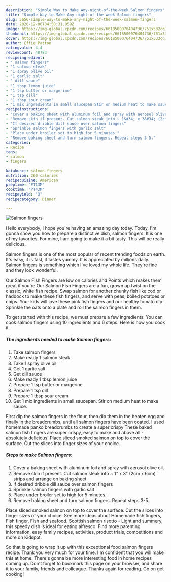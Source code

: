 ```yaml
---
description: "Simple Way to Make Any-night-of-the-week Salmon fingers"
title: "Simple Way to Make Any-night-of-the-week Salmon fingers"
slug: 5656-simple-way-to-make-any-night-of-the-week-salmon-fingers
date: 2020-12-06T04:58:31.959Z
image: https://img-global.cpcdn.com/recipes/6618500076404736/751x532cq70/salmon-fingers-recipe-main-photo.jpg
thumbnail: https://img-global.cpcdn.com/recipes/6618500076404736/751x532cq70/salmon-fingers-recipe-main-photo.jpg
cover: https://img-global.cpcdn.com/recipes/6618500076404736/751x532cq70/salmon-fingers-recipe-main-photo.jpg
author: Effie Patton
ratingvalue: 4.4
reviewcount: 48783
recipeingredient:
- " salmon fingers"
- "1 salmon steak"
- "1 spray olive oil"
- "1 garlic salt"
- " dill sauce"
- "1 tbsp lemon juice"
- "1 tsp butter or margerine"
- "1 tsp dill"
- "1 tbsp sour cream"
- "1 mix ingredients in small saucepan Stir on medium heat to make sauce"
recipeinstructions:
- "Cover a baking sheet with aluminum foil and spray with aerosol olive oil."
- "Remove skin if present. Cut salmon steak into ~ 1&#34; x 3&#34; (2cm x 6cm) strips and arrange on baking sheet"
- "If desired dribble dill sauce over salmon fingers"
- "Sprinkle salmon fingers with garlic salt"
- "Place under broiler set to high for 5 minutes."
- "Remove baking sheet and turn salmon fingers. Repeat steps 3-5."
categories:
- Recipe
tags:
- salmon
- fingers

katakunci: salmon fingers 
nutrition: 260 calories
recipecuisine: American
preptime: "PT13M"
cooktime: "PT43M"
recipeyield: "3"
recipecategory: Dinner

---
```



![Salmon fingers](https://img-global.cpcdn.com/recipes/6618500076404736/751x532cq70/salmon-fingers-recipe-main-photo.jpg)

Hello everybody, I hope you're having an amazing day today. Today, I'm gonna show you how to prepare a distinctive dish, salmon fingers. It is one of my favorites. For mine, I am going to make it a bit tasty. This will be really delicious.

Salmon fingers is one of the most popular of recent trending foods on earth. It's easy, it is fast, it tastes yummy. It is appreciated by millions daily. Salmon fingers is something which I've loved my whole life. They're fine and they look wonderful.

Our Salmon Fish Fingers are low on calories and Points which makes them great if you&#39;re Our Salmon Fish Fingers are a fun, grown up twist on the classic, white fish recipe. Swap salmon for another chunky fish like cod or haddock to make these fish fingers, and serve with peas, boiled potatoes or chips. Your kids will love these pink fish fingers and our healthy tomato dip. Sprinkle the oats onto a plate and roll the salmon fingers in them.


To get started with this recipe, we must prepare a few ingredients. You can cook salmon fingers using 10 ingredients and 6 steps. Here is how you cook it.

<!--inarticleads1-->

##### The ingredients needed to make Salmon fingers:

1. Take  salmon fingers
1. Make ready 1 salmon steak
1. Take 1 spray olive oil
1. Get 1 garlic salt
1. Get  dill sauce
1. Make ready 1 tbsp lemon juice
1. Prepare 1 tsp butter or margerine
1. Prepare 1 tsp dill
1. Prepare 1 tbsp sour cream
1. Get 1 mix ingredients in small saucepan. Stir on medium heat to make sauce.


First dip the salmon fingers in the flour, then dip them in the beaten egg and finally in the breadcrumbs, until all salmon fingers have been coated. I used homemade panko breadcrumbs to create a super crispy These baked salmon fish fingers are super crispy, easy to make and above all - absolutely delicious! Place sliced smoked salmon on top to cover the surface. Cut the slices into finger sizes of your choice. 

<!--inarticleads2-->

##### Steps to make Salmon fingers:

1. Cover a baking sheet with aluminum foil and spray with aerosol olive oil.
1. Remove skin if present. Cut salmon steak into ~ 1&#34; x 3&#34; (2cm x 6cm) strips and arrange on baking sheet
1. If desired dribble dill sauce over salmon fingers
1. Sprinkle salmon fingers with garlic salt
1. Place under broiler set to high for 5 minutes.
1. Remove baking sheet and turn salmon fingers. Repeat steps 3-5.


Place sliced smoked salmon on top to cover the surface. Cut the slices into finger sizes of your choice. See more ideas about Homemade fish fingers, Fish finger, Fish and seafood. Scottish salmon risotto - Light and summery, this speedy dish is ideal for eating alfresco. Find more parenting information, easy family recipes, activities, product trials, competitions and more on Kidspot. 

So that is going to wrap it up with this exceptional food salmon fingers recipe. Thank you very much for your time. I'm confident that you will make this at home. There's gonna be more interesting food in home recipes coming up. Don't forget to bookmark this page on your browser, and share it to your family, friends and colleague. Thanks again for reading. Go on get cooking!

